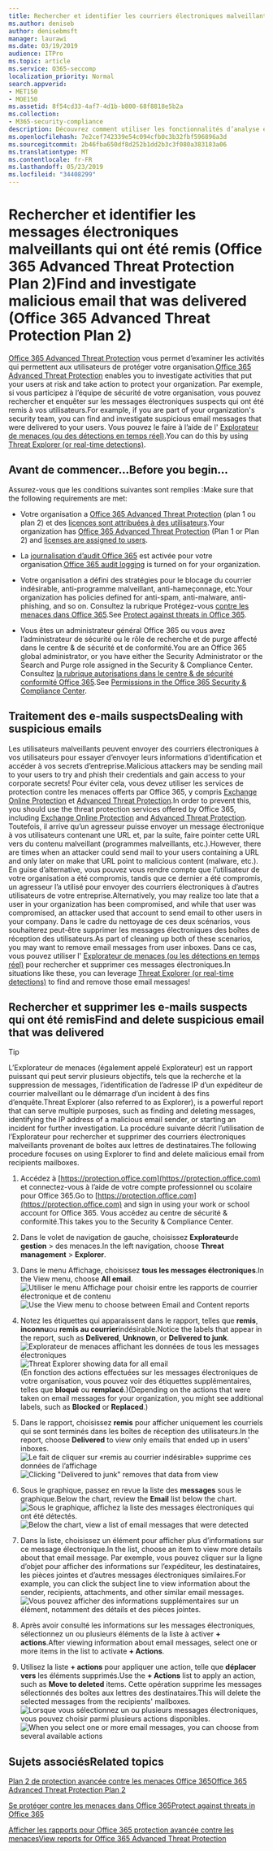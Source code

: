 ```yaml
---
title: Rechercher et identifier les courriers électroniques malveillants remis (Office 365 Threat Investigation and Response
ms.author: deniseb
author: denisebmsft
manager: laurawi
ms.date: 03/19/2019
audience: ITPro
ms.topic: article
ms.service: O365-seccomp
localization_priority: Normal
search.appverid:
- MET150
- MOE150
ms.assetid: 8f54cd33-4af7-4d1b-b800-68f8818e5b2a
ms.collection:
- M365-security-compliance
description: Découvrez comment utiliser les fonctionnalités d’analyse et de réponse aux menaces pour rechercher et examiner des courriers électroniques malveillants.
ms.openlocfilehash: 7e2cef742339e54c094cfb0c3b32fbf596896a3d
ms.sourcegitcommit: 2b46fba650df8d252b1dd2b3c3f080a383183a06
ms.translationtype: MT
ms.contentlocale: fr-FR
ms.lasthandoff: 05/23/2019
ms.locfileid: "34408299"
---
```

# <a name="find-and-investigate-malicious-email-that-was-delivered-office-365-advanced-threat-protection-plan-2"></a><span data-ttu-id="fd5f7-103">Rechercher et identifier les messages électroniques malveillants qui ont été remis (Office 365 Advanced Threat Protection Plan 2)</span><span class="sxs-lookup"><span data-stu-id="fd5f7-103">Find and investigate malicious email that was delivered (Office 365 Advanced Threat Protection Plan 2)</span></span>

<span data-ttu-id="fd5f7-104">[Office 365 Advanced Threat Protection](office-365-atp.md) vous permet d’examiner les activités qui permettent aux utilisateurs de protéger votre organisation.</span><span class="sxs-lookup"><span data-stu-id="fd5f7-104">[Office 365 Advanced Threat Protection](office-365-atp.md) enables you to investigate activities that put your users at risk and take action to protect your organization.</span></span> <span data-ttu-id="fd5f7-105">Par exemple, si vous participez à l’équipe de sécurité de votre organisation, vous pouvez rechercher et enquêter sur les messages électroniques suspects qui ont été remis à vos utilisateurs.</span><span class="sxs-lookup"><span data-stu-id="fd5f7-105">For example, if you are part of your organization's security team, you can find and investigate suspicious email messages that were delivered to your users.</span></span> <span data-ttu-id="fd5f7-106">Vous pouvez le faire à l’aide de l' [Explorateur de menaces (ou des détections en temps réel)](threat-explorer.md).</span><span class="sxs-lookup"><span data-stu-id="fd5f7-106">You can do this by using [Threat Explorer (or real-time detections)](threat-explorer.md).</span></span>
  
## <a name="before-you-begin"></a><span data-ttu-id="fd5f7-107">Avant de commencer...</span><span class="sxs-lookup"><span data-stu-id="fd5f7-107">Before you begin...</span></span>

<span data-ttu-id="fd5f7-108">Assurez-vous que les conditions suivantes sont remplies :</span><span class="sxs-lookup"><span data-stu-id="fd5f7-108">Make sure that the following requirements are met:</span></span>
  
- <span data-ttu-id="fd5f7-109">Votre organisation a [Office 365 Advanced Threat Protection](office-365-atp.md) (plan 1 ou plan 2) et des [licences sont attribuées à des utilisateurs](https://docs.microsoft.com/en-us/office365/admin/subscriptions-and-billing/assign-licenses-to-users).</span><span class="sxs-lookup"><span data-stu-id="fd5f7-109">Your organization has [Office 365 Advanced Threat Protection](office-365-atp.md) (Plan 1 or Plan 2) and [licenses are assigned to users](https://docs.microsoft.com/en-us/office365/admin/subscriptions-and-billing/assign-licenses-to-users).</span></span>
    
- <span data-ttu-id="fd5f7-110">La [journalisation d’audit Office 365](turn-audit-log-search-on-or-off.md) est activée pour votre organisation.</span><span class="sxs-lookup"><span data-stu-id="fd5f7-110">[Office 365 audit logging](turn-audit-log-search-on-or-off.md) is turned on for your organization.</span></span> 
    
- <span data-ttu-id="fd5f7-111">Votre organisation a défini des stratégies pour le blocage du courrier indésirable, anti-programme malveillant, anti-hameçonnage, etc.</span><span class="sxs-lookup"><span data-stu-id="fd5f7-111">Your organization has policies defined for anti-spam, anti-malware, anti-phishing, and so on.</span></span> <span data-ttu-id="fd5f7-112">Consultez la rubrique Protégez-vous [contre les menaces dans Office 365](protect-against-threats.md).</span><span class="sxs-lookup"><span data-stu-id="fd5f7-112">See [Protect against threats in Office 365](protect-against-threats.md).</span></span>
    
- <span data-ttu-id="fd5f7-113">Vous êtes un administrateur général Office 365 ou vous avez l’administrateur de sécurité ou le rôle de recherche et de purge affecté dans le centre &amp; de sécurité et de conformité.</span><span class="sxs-lookup"><span data-stu-id="fd5f7-113">You are an Office 365 global administrator, or you have either the Security Administrator or the Search and Purge role assigned in the Security &amp; Compliance Center.</span></span> <span data-ttu-id="fd5f7-114">Consultez [la rubrique autorisations dans le centre &amp; de sécurité conformité Office 365](permissions-in-the-security-and-compliance-center.md).</span><span class="sxs-lookup"><span data-stu-id="fd5f7-114">See [Permissions in the Office 365 Security &amp; Compliance Center](permissions-in-the-security-and-compliance-center.md).</span></span>
    
## <a name="dealing-with-suspicious-emails"></a><span data-ttu-id="fd5f7-115">Traitement des e-mails suspects</span><span class="sxs-lookup"><span data-stu-id="fd5f7-115">Dealing with suspicious emails</span></span>

<span data-ttu-id="fd5f7-116">Les utilisateurs malveillants peuvent envoyer des courriers électroniques à vos utilisateurs pour essayer d’envoyer leurs informations d’identification et accéder à vos secrets d’entreprise.</span><span class="sxs-lookup"><span data-stu-id="fd5f7-116">Malicious attackers may be sending mail to your users to try and phish their credentials and gain access to your corporate secrets!</span></span> <span data-ttu-id="fd5f7-117">Pour éviter cela, vous devez utiliser les services de protection contre les menaces offerts par Office 365, y compris [Exchange Online Protection](eop/exchange-online-protection-overview.md) et [Advanced Threat Protection](office-365-atp.md).</span><span class="sxs-lookup"><span data-stu-id="fd5f7-117">In order to prevent this, you should use the threat protection services offered by Office 365, including [Exchange Online Protection](eop/exchange-online-protection-overview.md) and [Advanced Threat Protection](office-365-atp.md).</span></span> <span data-ttu-id="fd5f7-118">Toutefois, il arrive qu’un agresseur puisse envoyer un message électronique à vos utilisateurs contenant une URL et, par la suite, faire pointer cette URL vers du contenu malveillant (programmes malveillants, etc.).</span><span class="sxs-lookup"><span data-stu-id="fd5f7-118">However, there are times when an attacker could send mail to your users containing a URL and only later on make that URL point to malicious content (malware, etc.).</span></span> <span data-ttu-id="fd5f7-119">En guise d’alternative, vous pouvez vous rendre compte que l’utilisateur de votre organisation a été compromis, tandis que ce dernier a été compromis, un agresseur l’a utilisé pour envoyer des courriers électroniques à d’autres utilisateurs de votre entreprise.</span><span class="sxs-lookup"><span data-stu-id="fd5f7-119">Alternatively, you may realize too late that a user in your organization has been compromised, and while that user was compromised, an attacker used that account to send email to other users in your company.</span></span> <span data-ttu-id="fd5f7-120">Dans le cadre du nettoyage de ces deux scénarios, vous souhaiterez peut-être supprimer les messages électroniques des boîtes de réception des utilisateurs.</span><span class="sxs-lookup"><span data-stu-id="fd5f7-120">As part of cleaning up both of these scenarios, you may want to remove email messages from user inboxes.</span></span> <span data-ttu-id="fd5f7-121">Dans ce cas, vous pouvez utiliser l' [Explorateur de menaces (ou les détections en temps réel)](threat-explorer.md) pour rechercher et supprimer ces messages électroniques.</span><span class="sxs-lookup"><span data-stu-id="fd5f7-121">In situations like these, you can leverage [Threat Explorer (or real-time detections)](threat-explorer.md) to find and remove those email messages!</span></span>
  
## <a name="find-and-delete-suspicious-email-that-was-delivered"></a><span data-ttu-id="fd5f7-122">Rechercher et supprimer les e-mails suspects qui ont été remis</span><span class="sxs-lookup"><span data-stu-id="fd5f7-122">Find and delete suspicious email that was delivered</span></span>

> [!TIP]
> <span data-ttu-id="fd5f7-123">L’Explorateur de menaces (également appelé Explorateur) est un rapport puissant qui peut servir plusieurs objectifs, tels que la recherche et la suppression de messages, l’identification de l’adresse IP d’un expéditeur de courrier malveillant ou le démarrage d’un incident à des fins d’enquête.</span><span class="sxs-lookup"><span data-stu-id="fd5f7-123">Threat Explorer (also referred to as Explorer), is a powerful report that can serve multiple purposes, such as finding and deleting messages, identifying the IP address of a malicious email sender, or starting an incident for further investigation.</span></span> <span data-ttu-id="fd5f7-124">La procédure suivante décrit l’utilisation de l’Explorateur pour rechercher et supprimer des courriers électroniques malveillants provenant de boîtes aux lettres de destinataires.</span><span class="sxs-lookup"><span data-stu-id="fd5f7-124">The following procedure focuses on using Explorer to find and delete malicious email from recipients mailboxes.</span></span> 
  
1. <span data-ttu-id="fd5f7-125">Accédez à [https://protection.office.com](https://protection.office.com) et connectez-vous à l’aide de votre compte professionnel ou scolaire pour Office 365.</span><span class="sxs-lookup"><span data-stu-id="fd5f7-125">Go to [https://protection.office.com](https://protection.office.com) and sign in using your work or school account for Office 365.</span></span> <span data-ttu-id="fd5f7-126">Vous accédez au centre de sécurité &amp; conformité.</span><span class="sxs-lookup"><span data-stu-id="fd5f7-126">This takes you to the Security &amp; Compliance Center.</span></span> 
    
2. <span data-ttu-id="fd5f7-127">Dans le volet de navigation de gauche, choisissez **Explorateur**de **gestion** \> des menaces.</span><span class="sxs-lookup"><span data-stu-id="fd5f7-127">In the left navigation, choose **Threat management** \> **Explorer**.</span></span>
    
3. <span data-ttu-id="fd5f7-128">Dans le menu Affichage, choisissez **tous les messages électroniques**.</span><span class="sxs-lookup"><span data-stu-id="fd5f7-128">In the View menu, choose **All email**.</span></span><br/><span data-ttu-id="fd5f7-129">![Utiliser le menu Affichage pour choisir entre les rapports de courrier électronique et de contenu](media/d39013ff-93b6-42f6-bee5-628895c251c2.png)</span><span class="sxs-lookup"><span data-stu-id="fd5f7-129">![Use the View menu to choose between Email and Content reports](media/d39013ff-93b6-42f6-bee5-628895c251c2.png)</span></span>
  
4. <span data-ttu-id="fd5f7-130">Notez les étiquettes qui apparaissent dans le rapport, telles que **remis**, **inconnu**ou **remis au courrier**indésirable.</span><span class="sxs-lookup"><span data-stu-id="fd5f7-130">Notice the labels that appear in the report, such as **Delivered**, **Unknown**, or **Delivered to junk**.</span></span><br/><span data-ttu-id="fd5f7-131">![Explorateur de menaces affichant les données de tous les messages électroniques](media/208826ed-a85e-446f-b276-b5fdc312fbcb.png)</span><span class="sxs-lookup"><span data-stu-id="fd5f7-131">![Threat Explorer showing data for all email](media/208826ed-a85e-446f-b276-b5fdc312fbcb.png)</span></span><br/><span data-ttu-id="fd5f7-132">(En fonction des actions effectuées sur les messages électroniques de votre organisation, vous pouvez voir des étiquettes supplémentaires, telles que **bloqué** ou **remplacé**.)</span><span class="sxs-lookup"><span data-stu-id="fd5f7-132">(Depending on the actions that were taken on email messages for your organization, you might see additional labels, such as **Blocked** or **Replaced**.)</span></span>
    
5. <span data-ttu-id="fd5f7-133">Dans le rapport, choisissez **remis** pour afficher uniquement les courriels qui se sont terminés dans les boîtes de réception des utilisateurs.</span><span class="sxs-lookup"><span data-stu-id="fd5f7-133">In the report, choose **Delivered** to view only emails that ended up in users' inboxes.</span></span><br/><span data-ttu-id="fd5f7-134">![Le fait de cliquer sur «remis au courrier indésirable» supprime ces données de l’affichage](media/e6fb2e47-461e-4f6f-8c65-c331bd858758.png)</span><span class="sxs-lookup"><span data-stu-id="fd5f7-134">![Clicking "Delivered to junk" removes that data from view](media/e6fb2e47-461e-4f6f-8c65-c331bd858758.png)</span></span>
  
6. <span data-ttu-id="fd5f7-135">Sous le graphique, passez en revue la liste des **messages** sous le graphique.</span><span class="sxs-lookup"><span data-stu-id="fd5f7-135">Below the chart, review the **Email** list below the chart.</span></span><br/><span data-ttu-id="fd5f7-136">![Sous le graphique, affichez la liste des messages électroniques qui ont été détectés.](media/dfb60590-1236-499d-97da-86c68621e2bc.png)</span><span class="sxs-lookup"><span data-stu-id="fd5f7-136">![Below the chart, view a list of email messages that were detected](media/dfb60590-1236-499d-97da-86c68621e2bc.png)</span></span>
  
7. <span data-ttu-id="fd5f7-137">Dans la liste, choisissez un élément pour afficher plus d’informations sur ce message électronique.</span><span class="sxs-lookup"><span data-stu-id="fd5f7-137">In the list, choose an item to view more details about that email message.</span></span> <span data-ttu-id="fd5f7-138">Par exemple, vous pouvez cliquer sur la ligne d’objet pour afficher des informations sur l’expéditeur, les destinataires, les pièces jointes et d’autres messages électroniques similaires.</span><span class="sxs-lookup"><span data-stu-id="fd5f7-138">For example, you can click the subject line to view information about the sender, recipients, attachments, and other similar email messages.</span></span><br/>![Vous pouvez afficher des informations supplémentaires sur un élément, notamment des détails et des pièces jointes.](media/5a5707c3-d62a-4610-ae7b-900fff8708b2.png)
  
8. <span data-ttu-id="fd5f7-140">Après avoir consulté les informations sur les messages électroniques, sélectionnez un ou plusieurs éléments de la liste à activer **+ actions**.</span><span class="sxs-lookup"><span data-stu-id="fd5f7-140">After viewing information about email messages, select one or more items in the list to activate **+ Actions**.</span></span>
    
9. <span data-ttu-id="fd5f7-141">Utilisez la liste **+ actions** pour appliquer une action, telle que **déplacer vers** les éléments supprimés.</span><span class="sxs-lookup"><span data-stu-id="fd5f7-141">Use the **+ Actions** list to apply an action, such as **Move to deleted** items.</span></span> <span data-ttu-id="fd5f7-142">Cette opération supprime les messages sélectionnés des boîtes aux lettres des destinataires.</span><span class="sxs-lookup"><span data-stu-id="fd5f7-142">This will delete the selected messages from the recipients' mailboxes.</span></span><br/><span data-ttu-id="fd5f7-143">![Lorsque vous sélectionnez un ou plusieurs messages électroniques, vous pouvez choisir parmi plusieurs actions disponibles.](media/ef12e10c-60a7-4f66-8f76-68d77ae26de1.png)</span><span class="sxs-lookup"><span data-stu-id="fd5f7-143">![When you select one or more email messages, you can choose from several available actions](media/ef12e10c-60a7-4f66-8f76-68d77ae26de1.png)</span></span>
  
## <a name="related-topics"></a><span data-ttu-id="fd5f7-144">Sujets associés</span><span class="sxs-lookup"><span data-stu-id="fd5f7-144">Related topics</span></span>

[<span data-ttu-id="fd5f7-145">Plan 2 de protection avancée contre les menaces Office 365</span><span class="sxs-lookup"><span data-stu-id="fd5f7-145">Office 365 Advanced Threat Protection Plan 2</span></span>](office-365-ti.md)
  
[<span data-ttu-id="fd5f7-146">Se protéger contre les menaces dans Office 365</span><span class="sxs-lookup"><span data-stu-id="fd5f7-146">Protect against threats in Office 365</span></span>](protect-against-threats.md)
  
[<span data-ttu-id="fd5f7-147">Afficher les rapports pour Office 365 protection avancée contre les menaces</span><span class="sxs-lookup"><span data-stu-id="fd5f7-147">View reports for Office 365 Advanced Threat Protection</span></span>](view-reports-for-atp.md)
  

